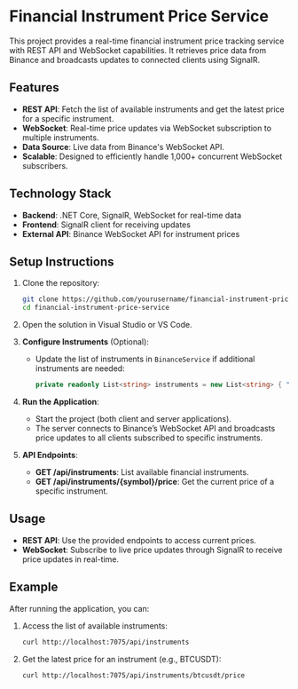 
# Financial Instrument Price Service

This project provides a real-time financial instrument price tracking service with REST API and WebSocket capabilities. It retrieves price data from Binance and broadcasts updates to connected clients using SignalR.

## Features

- **REST API**: Fetch the list of available instruments and get the latest price for a specific instrument.
- **WebSocket**: Real-time price updates via WebSocket subscription to multiple instruments.
- **Data Source**: Live data from Binance's WebSocket API.
- **Scalable**: Designed to efficiently handle 1,000+ concurrent WebSocket subscribers.

## Technology Stack

- **Backend**: .NET Core, SignalR, WebSocket for real-time data
- **Frontend**: SignalR client for receiving updates
- **External API**: Binance WebSocket API for instrument prices

## Setup Instructions

1. Clone the repository:
   ```bash
   git clone https://github.com/yourusername/financial-instrument-price-service.git
   cd financial-instrument-price-service
   ```

2. Open the solution in Visual Studio or VS Code.

3. **Configure Instruments** (Optional):
   - Update the list of instruments in `BinanceService` if additional instruments are needed:
     ```csharp
     private readonly List<string> instruments = new List<string> { "btcusdt", "ethusdt", "bnbusdt" };
     ```

4. **Run the Application**:
   - Start the project (both client and server applications).
   - The server connects to Binance’s WebSocket API and broadcasts price updates to all clients subscribed to specific instruments.

5. **API Endpoints**:
   - **GET /api/instruments**: List available financial instruments.
   - **GET /api/instruments/{symbol}/price**: Get the current price of a specific instrument.

## Usage

- **REST API**: Use the provided endpoints to access current prices.
- **WebSocket**: Subscribe to live price updates through SignalR to receive price updates in real-time.

## Example

After running the application, you can:

1. Access the list of available instruments:
   ```bash
   curl http://localhost:7075/api/instruments
   ```

2. Get the latest price for an instrument (e.g., BTCUSDT):
   ```bash
   curl http://localhost:7075/api/instruments/btcusdt/price
   ```
